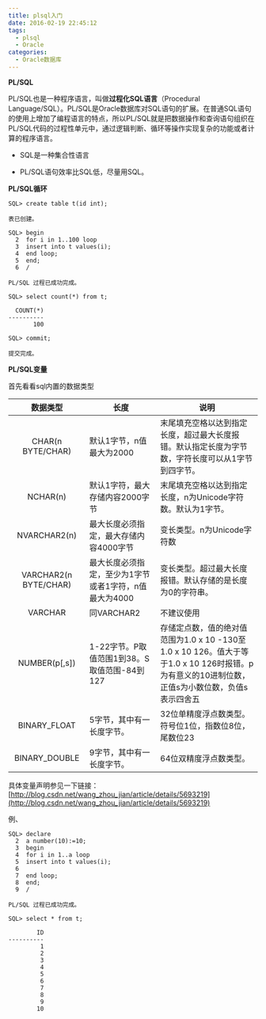```yaml
---
title: plsql入门
date: 2016-02-19 22:45:12
tags:
  - plsql
  - Oracle
categories:
  - Oracle数据库
---
```

**PL/SQL**

PL/SQL也是一种程序语言，叫做**过程化SQL语言**（Procedural Language/SQL）。PL/SQL是Oracle数据库对SQL语句的扩展。在普通SQL语句的使用上增加了编程语言的特点，所以PL/SQL就是把数据操作和查询语句组织在PL/SQL代码的过程性单元中，通过逻辑判断、循环等操作实现复杂的功能或者计算的程序语言。

- SQL是一种集合性语言


- PL/SQL语句效率比SQL低，尽量用SQL。

**PL/SQL循环**

```
SQL> create table t(id int);

表已创建。

SQL> begin
  2  for i in 1..100 loop
  3  insert into t values(i);
  4  end loop;
  5  end;
  6  /

PL/SQL 过程已成功完成。

SQL> select count(*) from t;

  COUNT(*)
----------
       100

SQL> commit;

提交完成。

```

<!--more-->

**PL/SQL变量**

首先看看sql内置的数据类型

|       **数据类型**        | **长度**                         | **说明**                                   |
| :-------------------: | ------------------------------ | ---------------------------------------- |
|   CHAR(n BYTE/CHAR)   | 默认1字节，n值最大为2000                | 末尾填充空格以达到指定长度，超过最大长度报错。默认指定长度为字节数，字符长度可以从1字节到四字节。 |
|       NCHAR(n)        | 默认1字符，最大存储内容2000字节             | 末尾填充空格以达到指定长度，n为Unicode字符数。默认为1字节。       |
|     NVARCHAR2(n)      | 最大长度必须指定，最大存储内容4000字节          | 变长类型。n为Unicode字符数                        |
| VARCHAR2(n BYTE/CHAR) | 最大长度必须指定，至少为1字节或者1字符，n值最大为4000 | 变长类型。超过最大长度报错。默认存储的是长度为0的字符串。            |
|        VARCHAR        | 同VARCHAR2                      | 不建议使用                                    |
|     NUMBER(p[,s])     | 1-22字节。P取值范围1到38。S取值范围-84到127  | 存储定点数，值的绝对值范围为1.0 x 10 -130至1.0 x 10 126。值大于等于1.0 x 10 126时报错。p为有意义的10进制位数，正值s为小数位数，负值s表示四舍五 |
|     BINARY_FLOAT      | 5字节，其中有一长度字节。                  | 32位单精度浮点数类型。符号位1位，指数位8位，尾数位23            |
|     BINARY_DOUBLE     | 9字节，其中有一长度字节。                  | 64位双精度浮点数类型。                             |

具体变量声明参见一下链接：[http://blog.csdn.net/wang_zhou_jian/article/details/5693219](http://blog.csdn.net/wang_zhou_jian/article/details/5693219)

例、

```
SQL> declare
  2  a number(10):=10;
  3  begin
  4  for i in 1..a loop
  5  insert into t values(i);
  6
  7  end loop;
  8  end;
  9  /

PL/SQL 过程已成功完成。

SQL> select * from t;

        ID
----------
         1
         2
         3
         4
         5
         6
         7
         8
         9
        10

```

